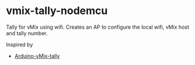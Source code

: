 # vmix-tally-nodemcu
Tally for vMix using wifi. Creates an AP to configure the local wifi, vMix host and tally number. 

Inspired by
* [Arduino-vMix-tally](https://github.com/ThomasMout/Arduino-vMix-tally)
